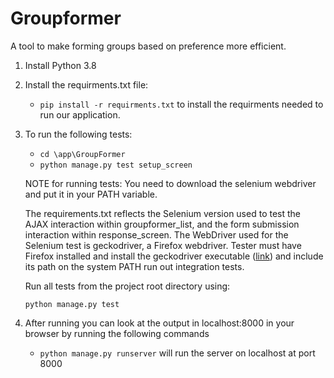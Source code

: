 # Groupformer
A tool to make forming groups based on preference more efficient.

1. Install Python 3.8  
1. Install the requirments.txt file:
   - `pip install -r requirments.txt` to install the requirments needed to run our application.
1. To run the following tests:
   - `cd \app\GroupFormer`
   - `python manage.py test setup_screen`
 
   NOTE for running tests: You need to download the selenium webdriver and put it in your PATH variable.
   
   The requirements.txt reflects the Selenium version used to test the AJAX interaction within groupformer_list, and the form submission interaction within response_screen.
   The WebDriver used for the Selenium test is geckodriver, a Firefox webdriver. 
   Tester must have Firefox installed and install the geckodriver executable ([link](https://github.com/mozilla/geckodriver/releases)) and include its path on the system PATH run out integration tests.

   Run all tests from the project root directory using:
   
   `python manage.py test`

1. After running  you can look at the output in localhost:8000 in your browser by running the following commands 
   - `python manage.py runserver` will run the server on localhost at port 8000
